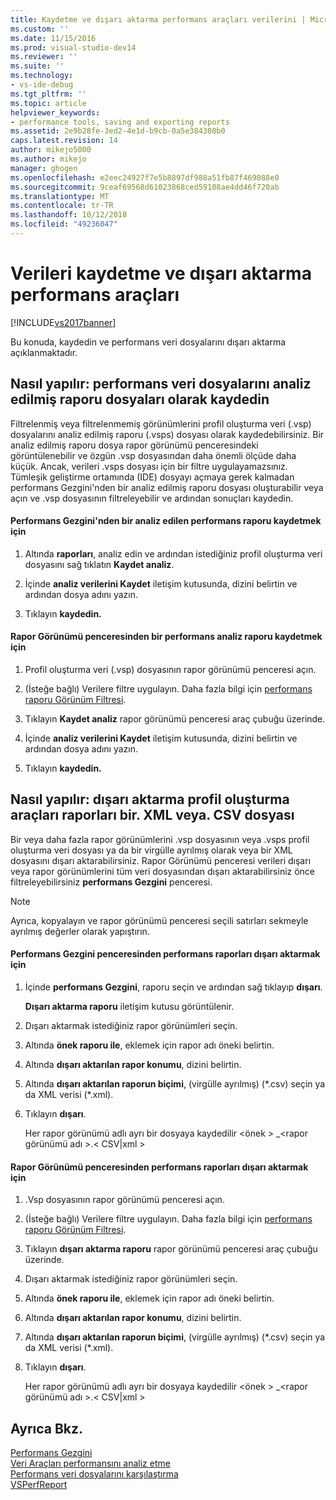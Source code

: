 ```yaml
---
title: Kaydetme ve dışarı aktarma performans araçları verilerini | Microsoft Docs
ms.custom: ''
ms.date: 11/15/2016
ms.prod: visual-studio-dev14
ms.reviewer: ''
ms.suite: ''
ms.technology:
- vs-ide-debug
ms.tgt_pltfrm: ''
ms.topic: article
helpviewer_keywords:
- performance tools, saving and exporting reports
ms.assetid: 2e9b28fe-3ed2-4e1d-b9cb-0a5e384380b0
caps.latest.revision: 14
author: mikejo5000
ms.author: mikejo
manager: ghogen
ms.openlocfilehash: e2eec24927f7e5b8897df988a51fb87f469088e0
ms.sourcegitcommit: 9ceaf69568d61023868ced59108ae4dd46f720ab
ms.translationtype: MT
ms.contentlocale: tr-TR
ms.lasthandoff: 10/12/2018
ms.locfileid: "49236047"
---
```

# <a name="saving-and-exporting-performance-tools-data"></a>Verileri kaydetme ve dışarı aktarma performans araçları
[!INCLUDE[vs2017banner](../includes/vs2017banner.md)]

Bu konuda, kaydedin ve performans veri dosyalarını dışarı aktarma açıklanmaktadır.  
  
##  <a name="BKMK_Save_Profiler_Data_Files_As_Analyzed_Report_Files"></a> Nasıl yapılır: performans veri dosyalarını analiz edilmiş raporu dosyaları olarak kaydedin  
 Filtrelenmiş veya filtrelenmemiş görünümlerini profil oluşturma veri (.vsp) dosyalarını analiz edilmiş raporu (.vsps) dosyası olarak kaydedebilirsiniz. Bir analiz edilmiş raporu dosya rapor görünümü penceresindeki görüntülenebilir ve özgün .vsp dosyasından daha önemli ölçüde daha küçük. Ancak, verileri .vsps dosyası için bir filtre uygulayamazsınız. Tümleşik geliştirme ortamında (IDE) dosyayı açmaya gerek kalmadan performans Gezgini'nden bir analiz edilmiş raporu dosyası oluşturabilir veya açın ve .vsp dosyasının filtreleyebilir ve ardından sonuçları kaydedin.  
  
#### <a name="to-save-an-analyzed-performance-report-from-the-performance-explorer"></a>Performans Gezgini'nden bir analiz edilen performans raporu kaydetmek için  
  
1.  Altında **raporları**, analiz edin ve ardından istediğiniz profil oluşturma veri dosyasını sağ tıklatın **Kaydet analiz**.  
  
2.  İçinde **analiz verilerini Kaydet** iletişim kutusunda, dizini belirtin ve ardından dosya adını yazın.  
  
3.  Tıklayın **kaydedin.**  
  
#### <a name="to-save-an-analyzed-performance-report-from-the-report-view-window"></a>Rapor Görünümü penceresinden bir performans analiz raporu kaydetmek için  
  
1.  Profil oluşturma veri (.vsp) dosyasının rapor görünümü penceresi açın.  
  
2.  (İsteğe bağlı) Verilere filtre uygulayın. Daha fazla bilgi için [performans raporu Görünüm Filtresi](../profiling/performance-report-view-filter.md).  
  
3.  Tıklayın **Kaydet analiz** rapor görünümü penceresi araç çubuğu üzerinde.  
  
4.  İçinde **analiz verilerini Kaydet** iletişim kutusunda, dizini belirtin ve ardından dosya adını yazın.  
  
5.  Tıklayın **kaydedin.**  
  
## <a name="how-to-export-profiling-tools-reports-to-an-xml-or-csv-file"></a>Nasıl yapılır: dışarı aktarma profil oluşturma araçları raporları bir. XML veya. CSV dosyası  
 Bir veya daha fazla rapor görünümlerini .vsp dosyasının veya .vsps profil oluşturma veri dosyası ya da bir virgülle ayrılmış olarak veya bir XML dosyasını dışarı aktarabilirsiniz. Rapor Görünümü penceresi verileri dışarı veya rapor görünümlerini tüm veri dosyasından dışarı aktarabilirsiniz önce filtreleyebilirsiniz **performans Gezgini** penceresi.  
  
> [!NOTE]
>  Ayrıca, kopyalayın ve rapor görünümü penceresi seçili satırları sekmeyle ayrılmış değerler olarak yapıştırın.  
  
#### <a name="to-export-performance-reports-from-the-performance-explorer-window"></a>Performans Gezgini penceresinden performans raporları dışarı aktarmak için  
  
1.  İçinde **performans Gezgini**, raporu seçin ve ardından sağ tıklayıp **dışarı**.  
  
     **Dışarı aktarma raporu** iletişim kutusu görüntülenir.  
  
2.  Dışarı aktarmak istediğiniz rapor görünümleri seçin.  
  
3.  Altında **önek raporu ile**, eklemek için rapor adı öneki belirtin.  
  
4.  Altında **dışarı aktarılan rapor konumu**, dizini belirtin.  
  
5.  Altında **dışarı aktarılan raporun biçimi**, (virgülle ayrılmış) (*.csv) seçin ya da XML verisi (\*.xml).  
  
6.  Tıklayın **dışarı**.  
  
     Her rapor görünümü adlı ayrı bir dosyaya kaydedilir \<önek > _\<rapor görünümü adı >.\< CSV&#124;xml >  
  
#### <a name="to-export-performance-reports-from-the-report-view-window"></a>Rapor Görünümü penceresinden performans raporları dışarı aktarmak için  
  
1.  .Vsp dosyasının rapor görünümü penceresi açın.  
  
2.  (İsteğe bağlı) Verilere filtre uygulayın. Daha fazla bilgi için [performans raporu Görünüm Filtresi](../profiling/performance-report-view-filter.md).  
  
3.  Tıklayın **dışarı aktarma raporu** rapor görünümü penceresi araç çubuğu üzerinde.  
  
4.  Dışarı aktarmak istediğiniz rapor görünümleri seçin.  
  
5.  Altında **önek raporu ile**, eklemek için rapor adı öneki belirtin.  
  
6.  Altında **dışarı aktarılan rapor konumu**, dizini belirtin.  
  
7.  Altında **dışarı aktarılan raporun biçimi**, (virgülle ayrılmış) (*.csv) seçin ya da XML verisi (\*.xml).  
  
8.  Tıklayın **dışarı**.  
  
     Her rapor görünümü adlı ayrı bir dosyaya kaydedilir \<önek > _\<rapor görünümü adı >.\< CSV&#124;xml >  
  
## <a name="see-also"></a>Ayrıca Bkz.  
 [Performans Gezgini](../profiling/performance-explorer.md)   
 [Veri Araçları performansını analiz etme](../profiling/analyzing-performance-tools-data.md)   
 [Performans veri dosyalarını karşılaştırma](../profiling/comparing-performance-data-files.md)   
 [VSPerfReport](../profiling/vsperfreport.md)



